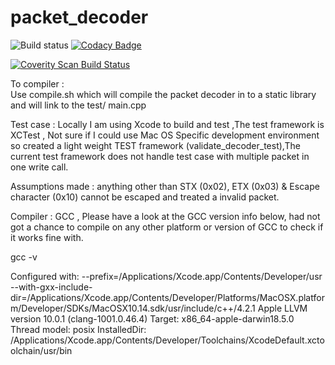 # packet_decoder 
![Build status](https://badge.buildkite.com/21879873cd814527d17e70367018a71ce8394b42eb65ad5cd2.svg?branch=feature/EnhanceQuality)
[![Codacy Badge](https://api.codacy.com/project/badge/Grade/c1a40b37894a4a4b93c24d0dbdc6d6e2)](https://www.codacy.com/app/harshagowda/packet_decoder?utm_source=github.com&amp;utm_medium=referral&amp;utm_content=harshagowda/packet_decoder&amp;utm_campaign=Badge_Grade)

<a href="https://scan.coverity.com/projects/harshagowda-packet_decoder">
  <img alt="Coverity Scan Build Status"
       src="https://scan.coverity.com/projects/18984/badge.svg"/>
</a>

To compiler :  
           Use compile.sh which will compile the packet decoder in to a static library and will link to the test/ main.cpp

Test case :
           Locally I am using Xcode to build and test ,The test framework is XCTest ,
           Not sure if I could use Mac OS Specific development environment so created 
           a light weight TEST framework (validate_decoder_test),The current test 
           framework does not handle test case with multiple packet in one write call.

Assumptions made : 
           anything other than STX (0x02), ETX (0x03) & Escape character (0x10) cannot 
           be escaped and treated a invalid packet.

Compiler : 
          GCC , Please have a look at the GCC version info below, had not got a chance 
          to compile on any other platform or version of GCC to check if it works fine with.

gcc -v

Configured with: --prefix=/Applications/Xcode.app/Contents/Developer/usr --with-gxx-include-dir=/Applications/Xcode.app/Contents/Developer/Platforms/MacOSX.platform/Developer/SDKs/MacOSX10.14.sdk/usr/include/c++/4.2.1
Apple LLVM version 10.0.1 (clang-1001.0.46.4)
Target: x86_64-apple-darwin18.5.0
Thread model: posix
InstalledDir: /Applications/Xcode.app/Contents/Developer/Toolchains/XcodeDefault.xctoolchain/usr/bin
